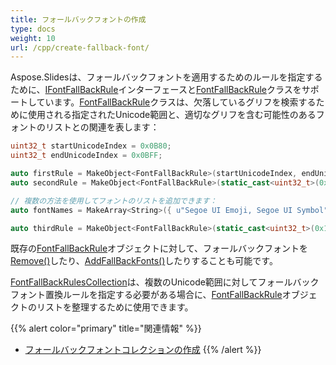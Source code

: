 ```yaml
---
title: フォールバックフォントの作成
type: docs
weight: 10
url: /cpp/create-fallback-font/
---
```


Aspose.Slidesは、フォールバックフォントを適用するためのルールを指定するために、[IFontFallBackRule](https://reference.aspose.com/slides/cpp/class/aspose.slides.i_font_fall_back_rule)インターフェースと[FontFallBackRule](https://reference.aspose.com/slides/cpp/class/aspose.slides.font_fall_back_rule)クラスをサポートしています。[FontFallBackRule](https://reference.aspose.com/slides/cpp/class/aspose.slides.font_fall_back_rule)クラスは、欠落しているグリフを検索するために使用される指定されたUnicode範囲と、適切なグリフを含む可能性のあるフォントのリストとの関連を表します：

```cpp
uint32_t startUnicodeIndex = 0x0B80;
uint32_t endUnicodeIndex = 0x0BFF;

auto firstRule = MakeObject<FontFallBackRule>(startUnicodeIndex, endUnicodeIndex, u"Vijaya");
auto secondRule = MakeObject<FontFallBackRule>(static_cast<uint32_t>(0x3040), static_cast<uint32_t>(0x309F), u"MS Mincho, MS Gothic");

// 複数の方法を使用してフォントのリストを追加できます：
auto fontNames = MakeArray<String>({ u"Segoe UI Emoji, Segoe UI Symbol", u"Arial" });

auto thirdRule = MakeObject<FontFallBackRule>(static_cast<uint32_t>(0x1F300), static_cast<uint32_t>(0x1F64F), fontNames);
```

既存の[FontFallBackRule](https://reference.aspose.com/slides/cpp/class/aspose.slides.font_fall_back_rule)オブジェクトに対して、フォールバックフォントを[Remove()](https://reference.aspose.com/slides/cpp/class/aspose.slides.i_font_fall_back_rule#abd87e889a55b4a62174ddd14f1b1476e)したり、[AddFallBackFonts()](https://reference.aspose.com/slides/cpp/class/aspose.slides.i_font_fall_back_rule#a9bac44ca199a76c6cd004146cb02cd79)したりすることも可能です。

[FontFallBackRulesCollection](https://reference.aspose.com/slides/cpp/class/aspose.slides.font_fall_back_rules_collection)は、複数のUnicode範囲に対してフォールバックフォント置換ルールを指定する必要がある場合に、[FontFallBackRule](https://reference.aspose.com/slides/cpp/class/aspose.slides.font_fall_back_rule)オブジェクトのリストを整理するために使用できます。

{{% alert color="primary" title="関連情報" %}} 
- [フォールバックフォントコレクションの作成](/slides/cpp/create-fallback-fonts-collection/)
{{% /alert %}}